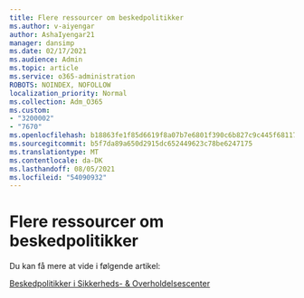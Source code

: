 ```yaml
---
title: Flere ressourcer om beskedpolitikker
ms.author: v-aiyengar
author: AshaIyengar21
manager: dansimp
ms.date: 02/17/2021
ms.audience: Admin
ms.topic: article
ms.service: o365-administration
ROBOTS: NOINDEX, NOFOLLOW
localization_priority: Normal
ms.collection: Adm_O365
ms.custom:
- "3200002"
- "7670"
ms.openlocfilehash: b18863fe1f85d6619f8a07b7e6801f390c6b827c9c445f68117c6d3497550931
ms.sourcegitcommit: b5f7da89a650d2915dc652449623c78be6247175
ms.translationtype: MT
ms.contentlocale: da-DK
ms.lasthandoff: 08/05/2021
ms.locfileid: "54090932"
---
```

# <a name="more-resources-on-alert-policies"></a>Flere ressourcer om beskedpolitikker

Du kan få mere at vide i følgende artikel:

[Beskedpolitikker i Sikkerheds- & Overholdelsescenter](https://go.microsoft.com/fwlink/?linkid=2103211)